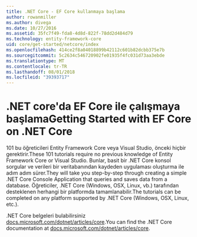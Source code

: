 ```yaml
---
title: .NET Core - EF Core kullanmaya başlama
author: rowanmiller
ms.author: divega
ms.date: 10/27/2016
ms.assetid: 35fc7f49-fda8-4d8d-822f-78dd2d484d79
ms.technology: entity-framework-core
uid: core/get-started/netcore/index
ms.openlocfilehash: 414ce2f8a04018899b42112c601b82dcbb375e7b
ms.sourcegitcommit: 5c2634c546720902fe01935f4fc031d73aa3ebde
ms.translationtype: MT
ms.contentlocale: tr-TR
ms.lasthandoff: 08/01/2018
ms.locfileid: "39393717"
---
```

# <a name="getting-started-with-ef-core-on-net-core"></a><span data-ttu-id="01fe9-102">.NET core'da EF Core ile çalışmaya başlama</span><span class="sxs-lookup"><span data-stu-id="01fe9-102">Getting Started with EF Core on .NET Core</span></span>

<span data-ttu-id="01fe9-103">101 bu öğreticileri Entity Framework Core veya Visual Studio, önceki hiçbir gerektirir.</span><span class="sxs-lookup"><span data-stu-id="01fe9-103">These 101 tutorials require no previous knowledge of Entity Framework Core or Visual Studio.</span></span> <span data-ttu-id="01fe9-104">Bunlar, basit bir .NET Core konsol sorgular ve verileri bir veritabanından kaydeden uygulaması oluşturma ile adım adım sürer.</span><span class="sxs-lookup"><span data-stu-id="01fe9-104">They will take you step-by-step through creating a simple .NET Core Console Application that queries and saves data from a database.</span></span> <span data-ttu-id="01fe9-105">Öğreticiler, .NET Core (Windows, OSX, Linux, vb.) tarafından desteklenen herhangi bir platformda tamamlanabilir.</span><span class="sxs-lookup"><span data-stu-id="01fe9-105">The tutorials can be completed on any platform supported by .NET Core (Windows, OSX, Linux, etc.).</span></span>

<span data-ttu-id="01fe9-106">.NET Core belgeleri bulabilirsiniz [docs.microsoft.com/dotnet/articles/core](https://docs.microsoft.com/dotnet/articles/core/).</span><span class="sxs-lookup"><span data-stu-id="01fe9-106">You can find the .NET Core documentation at [docs.microsoft.com/dotnet/articles/core](https://docs.microsoft.com/dotnet/articles/core/).</span></span>
